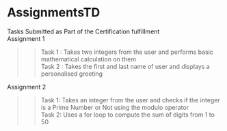# AssignmentsTD
Tasks Submitted as Part of the Certification fulfillment  
Assignment 1
>>Task 1 : Takes two integers from the user and performs basic mathematical calculation on them  
>>Task 2 : Takes the first and last name of user and displays a personalised greeting

Assignment 2  
>>Task 1: Takes an integer from the user and checks if the integer is a Prime Number or Not  using the modulo operator  
>>Task 2: Uses a for loop to compute the sum of digits from 1 to 50  
